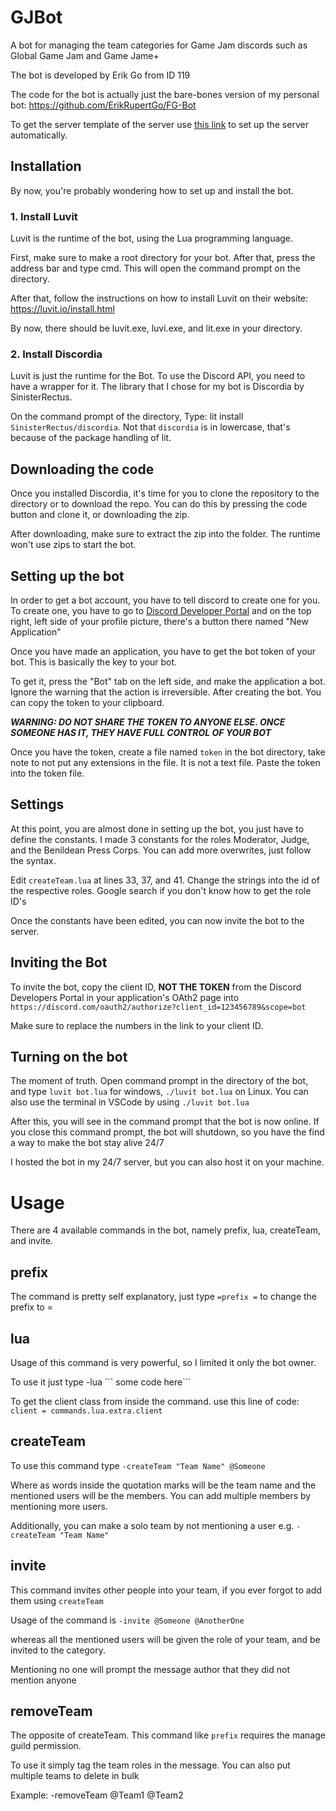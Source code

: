 # GJBot
 
A bot for managing the team categories for Game Jam discords such as Global Game Jam and Game Jame+

The bot is developed by Erik Go from ID 119

The code for the bot is actually just the bare-bones version of my personal bot: https://github.com/ErikRupertGo/FG-Bot

To get the server template of the server use [this link](https://discord.new/U32pRqxsqUKS) to set up the server automatically.

## Installation
By now, you're probably wondering how to set up and install the bot.

### 1. Install Luvit
Luvit is the runtime of the bot, using the Lua programming language.

First, make sure to make a root directory for your bot. After that, press the address bar and type cmd. This will open the command prompt on the directory.

After that, follow the instructions on how to install Luvit on their website: https://luvit.io/install.html

By now, there should be luvit.exe, luvi.exe, and lit.exe in your directory.

### 2. Install Discordia
Luvit is just the runtime for the Bot. To use the Discord API, you need to have a wrapper for it. The library that I chose for my bot is Discordia by SinisterRectus.

On the command prompt of the directory, 
Type: lit install `SinisterRectus/discordia`. Not that `discordia` is in lowercase, that's because of the package handling of lit.

## Downloading the code
Once you installed Discordia, it's time for you to clone the repository to the directory or to download the repo.
You can do this by pressing the code button and clone it, or downloading the zip.

After downloading, make sure to extract the zip into the folder. The runtime won't use zips to start the bot.

## Setting up the bot
In order to get a bot account, you have to tell discord to create one for you.
To create one, you have to go to [Discord Developer Portal](https://discord.com/developers/applications) and on the top right, left side of your profile picture, there's a button there named "New Application"

Once you have made an application, you have to get the bot token of your bot. This is basically the key to your bot.

To get it, press the "Bot" tab on the left side, and make the application a bot. Ignore the warning that the action is irreversible.
After creating the bot. You can copy the token to your clipboard.

***WARNING: DO NOT SHARE THE TOKEN TO ANYONE ELSE. ONCE SOMEONE HAS IT, THEY HAVE FULL CONTROL OF YOUR BOT***

Once you have the token, create a file named `token` in the bot directory, take note to not put any extensions in the file. It is not a text file.
Paste the token into the token file.

## Settings
At this point, you are almost done in setting up the bot, you just have to define the constants.
I made 3 constants for the roles Moderator, Judge, and the Benildean Press Corps. You can add more overwrites, just follow the syntax.

Edit `createTeam.lua` at lines 33, 37, and 41. Change the strings into the id of the respective roles. Google search if you don't know how to get the role ID's

Once the constants have been edited, you can now invite the bot to the server.

## Inviting the Bot
To invite the bot, copy the client ID, **NOT THE TOKEN** from the Discord Developers Portal in your application's OAth2 page into `https://discord.com/oauth2/authorize?client_id=123456789&scope=bot`

Make sure to replace the numbers in the link to your client ID.

## Turning on the bot
The moment of truth.
Open command prompt in the directory of the bot, and type `luvit bot.lua` for windows, `./luvit bot.lua` on Linux. You can also use the terminal in VSCode by using `./luvit bot.lua`

After this, you will see in the command prompt that the bot is now online.
If you close this command prompt, the bot will shutdown, so you have the find a way to make the bot stay alive 24/7

I hosted the bot in my 24/7 server, but you can also host it on your machine.

# Usage

There are 4 available commands in the bot, namely prefix, lua, createTeam, and invite.

## prefix

The command is pretty self explanatory, just type `=prefix =` to change the prefix to =

## lua

Usage of this command is very powerful, so I limited it only the bot owner.

To use it just type 
-lua \`\`\` some code here\`\`\`

To get the client class from inside the command.
use this line of code: `client = commands.lua.extra.client`

## createTeam

To use this command type `-createTeam "Team Name" @Someone`

Where as words inside the quotation marks will be the team name and the mentioned users will be the members.
You can add multiple members by mentioning more users.

Additionally, you can make a solo team by not mentioning a user e.g. `-createTeam "Team Name"`

## invite

This command invites other people into your team, if you ever forgot to add them using `createTeam`

Usage of the command is `-invite @Someone @AnotherOne`

whereas all the mentioned users will be given the role of your team, and be invited to the category.

Mentioning no one will prompt the message author that they did not mention anyone

## removeTeam

The opposite of createTeam. This command like `prefix` requires the manage guild permission.

To use it simply tag the team roles in the message. You can also put multiple teams to delete in bulk

Example: -removeTeam @Team1 @Team2